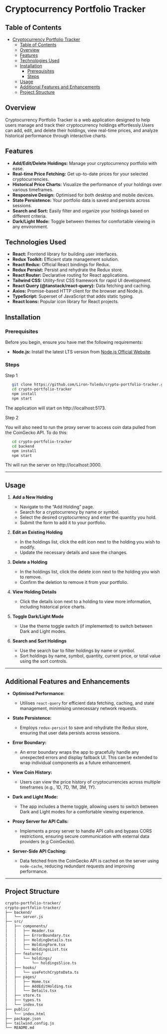 # Cryptocurrency Portfolio Tracker

## Table of Contents
- [Cryptocurrency Portfolio Tracker](#cryptocurrency-portfolio-tracker)
  - [Table of Contents](#table-of-contents)
  - [Overview](#overview)
  - [Features](#features)
  - [Technologies Used](#technologies-used)
  - [Installation](#installation)
    - [Prerequisites](#prerequisites)
    - [Steps](#steps)
  - [Usage](#usage)
  - [Additional Features and Enhancements](#additional-features-and-enhancements)
  - [Project Structure](#project-structure)

## Overview

Cryptocurrency Portfolio Tracker is a web application designed to help users manage and track their cryptocurrency holdings effortlessly.Users can add, edit, and delete their holdings, view real-time prices, and analyze historical performance through interactive charts.

## Features

- **Add/Edit/Delete Holdings:** Manage your cryptocurrency portfolio with ease.
- **Real-time Price Fetching:** Get up-to-date prices for your selected cryptocurrencies.
- **Historical Price Charts:** Visualize the performance of your holdings over various timeframes.
- **Responsive Design:** Optimised for both desktop and mobile devices.
- **State Persistence:** Your portfolio data is saved and persists across sessions.
- **Search and Sort:** Easily filter and organize your holdings based on different criteria.
- **Dark/Light Mode:** Toggle between themes for comfortable viewing in any environment.

## Technologies Used

- **React:** Frontend library for building user interfaces.
- **Redux Toolkit:** Efficient state management solution.
- **React Redux:** Official React bindings for Redux.
- **Redux Persist:** Persist and rehydrate the Redux store.
- **React Router:** Declarative routing for React applications.
- **Tailwind CSS:** Utility-first CSS framework for rapid UI development.
- **React Query (@tanstack/react-query):** Data fetching and caching.
- **Axios:** Promise-based HTTP client for the browser and Node.js.
- **TypeScript:** Superset of JavaScript that adds static typing.
- **React Icons:** Popular icon library for React projects.

## Installation

### Prerequisites

Before you begin, ensure you have met the following requirements:

- **Node.js:** Install the latest LTS version from [Node.js Official Website](https://nodejs.org/).

### Steps

Step 1
 
 ```bash
    git clone https://github.com/Liron-Toledo/crypto-portfolio-tracker.git
    cd crypto-portfolio-tracker
    npm install
    npm start
  ``` 
The application will start on http://localhost:5173.

Step 2

You will also need to run the proxy server to access coin data pulled from the CoinGecko API. To do this:

 ```bash
    cd crypto-portfolio-tracker
    cd backend
    npm install
    npm start
  ``` 
Thi will run the server on http://localhost:3000.
  
---

## Usage

1. **Add a New Holding**
   - Navigate to the “Add Holding” page.
   - Search for a cryptocurrency by name or symbol.
   - Select the desired cryptocurrency and enter the quantity you hold.
   - Submit the form to add it to your portfolio.

2. **Edit an Existing Holding**
   - In the holdings list, click the edit icon next to the holding you wish to modify.
   - Update the necessary details and save the changes.

3. **Delete a Holding**
   - In the holdings list, click the delete icon next to the holding you wish to remove.
   - Confirm the deletion to remove it from your portfolio.

4. **View Holding Details**
   - Click the details icon next to a holding to view more information, including historical price charts.

5. **Toggle Dark/Light Mode**
   - Use the theme toggle switch (if implemented) to switch between Dark and Light modes.

6. **Search and Sort Holdings**
   - Use the search bar to filter holdings by name or symbol.
   - Sort holdings by name, symbol, quantity, current price, or total value using the sort controls.

---

## Additional Features and Enhancements

- **Optimised Performance:**
  - Utilises `react-query` for efficient data fetching, caching, and state management, minimising unnecessary network requests.

- **State Persistence:**
  - Employs `redux-persist` to save and rehydrate the Redux store, ensuring that user data persists across sessions.

- **Error Boundary:**
  - An error boundary wraps the app to gracefully handle any unexpected errors and display fallback UI. This can be extended to wrap individual components as a future enhancement.

- **View Coin History:**
  - Users can view the price history of cryptocurrencies across multiple timeframes (e.g., 1D, 7D, 1M, 3M, 1Y).

- **Dark and Light Mode:**
  - The app includes a theme toggle, allowing users to switch between Dark and Light modes for a comfortable viewing experience.

- **Proxy Server for API Calls:**
  - Implements a proxy server to handle API calls and bypass CORS restrictions, ensuring secure communication with external data providers (e.g CoinGecko).

- **Server-Side API Caching:**
  - Data fetched from the CoinGecko API is cached on the server using `node-cache`, reducing redundant requests and improving performance.

---

## Project Structure

```bash
crypto-portfolio-tracker/
crypto-portfolio-tracker/
├── backend/
│   └── server.js
├── src/
│   ├── components/
│   │   ├── Header.tsx
│   │   ├── ErrorBoundary.tsx
│   │   ├── HoldingDetails.tsx
│   │   ├── HoldingForm.tsx
│   │   └── HoldingsList.tsx
│   ├── features/
│   │   └── holdings/
│   │       └── holdingsSlice.ts
│   ├── hooks/
│   │   └── useFetchCryptoData.ts
│   ├── pages/
│   │   ├── Home.tsx
│   │   ├── AddEditHolding.tsx
│   │   └── Details.tsx
│   ├── store.ts
│   ├── types.ts
│   └── index.tsx
├── public/
│   └── index.html
├── package.json
├── tailwind.config.js
└── README.md
```

